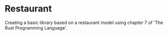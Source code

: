 # Restaurant
Creating a basic library based on a restaurant model using chapter 7 of 'The Rust Programming Language'.